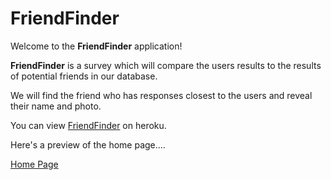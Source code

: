 # FriendFinder

Welcome to the **FriendFinder** application!

**FriendFinder** is a survey which will compare the users results to the results of potential friends in our database.

We will find the friend who has responses closest to the users and reveal their name and photo.

You can view [FriendFinder](https://afternoon-woodland-55188.herokuapp.com/) on heroku.

Here's a preview of the home page....

[Home Page](https://www.screencast.com/t/2RpfixO2C4)

